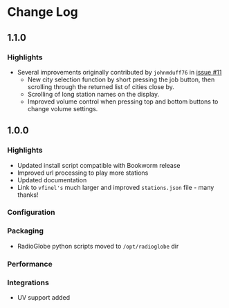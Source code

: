 # Change Log

## 1.1.0

### Highlights

<!-- Include any especially major or disruptive changes here -->

- Several improvements originally contributed by `johnmduff76` in [issue #11](https://github.com/DesignSparkRS/RadioGlobe/issues/11)
    - New city selection function by short pressing the job button, then scrolling through the returned list of cities close by.
    - Scrolling of long station names on the display.
    - Improved volume control when pressing top and bottom buttons to change volume settings.

## 1.0.0

### Highlights

<!-- Include any especially major or disruptive changes here -->

- Updated install script compatible with Bookworm release
- Improved url processing to play more stations
- Updated documentation
- Link to `vfinel's` much larger and improved `stations.json` file - many thanks!

### Configuration

<!-- Changes to how RadioGlobe can be configured -->

### Packaging

<!-- Changes to how RadioGlobe is packaged, such as dependency requirements -->

- RadioGlobe python scripts moved to `/opt/radioglobe` dir

### Performance

<!-- Changes that improve RadioGlobe's performance. -->


### Integrations

<!-- For example, Docker, GitHub Actions, pre-commit, editors -->

- UV support added


